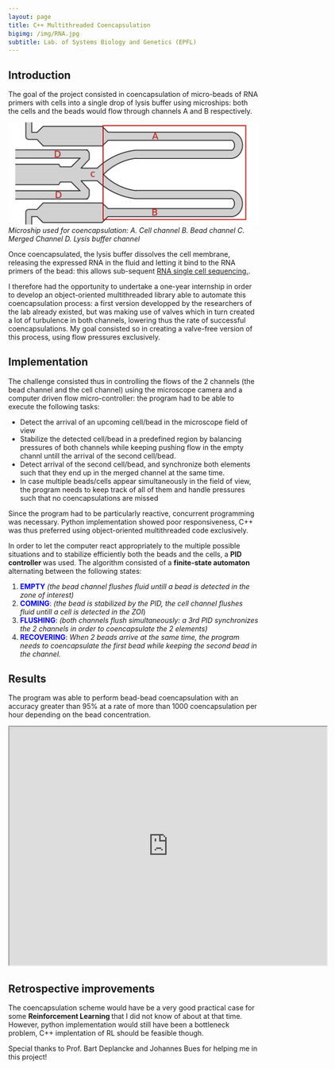 ```yaml
---
layout: page
title: C++ Multithreaded Coencapsulation
bigimg: /img/RNA.jpg
subtitle: Lab. of Systems Biology and Genetics (EPFL)
---
```


## Introduction
The goal of the project consisted in coencapsulation of micro-beads of RNA primers with cells into a single drop of lysis buffer using microships: both the cells and the beads would flow through channels A and B respectively.
<div align= "middle">
<img src = "/img/chip_scheme.png" >
</div>
<figcaption> <i> Microship used for coencapsulation: A. Cell channel B. Bead channel C. Merged Channel D. Lysis buffer channel </i>
</figcaption>

Once coencapsulated, the lysis buffer dissolves the cell membrane, releasing the expressed RNA in the fluid and letting it bind to the RNA primers of the bead: this allows sub-sequent <a href="https://en.wikipedia.org/wiki/Single_cell_sequencing">RNA single cell sequencing.</a>. 
<br>

I therefore had the opportunity to undertake a one-year internship in order to develop an object-oriented multithreaded library able to automate this coencapsulation process: a first version developped by the researchers of the lab already existed, but was making use of valves which in turn created a lot of turbulence in both channels, lowering thus the rate of successful coencapsulations. My goal consisted so in creating a valve-free version of this process, using flow pressures exclusively.
## Implementation
The challenge consisted thus in controlling the flows of the 2 channels (the bead channel and the cell channel) using the microscope camera and a computer driven flow micro-controller: the program had to be able to execute the following tasks:
<ul>
<li> Detect the arrival of an upcoming cell/bead in the microscope field of view </li>
<li> Stabilize the detected cell/bead in a predefined region by balancing pressures of both channels while keeping pushing flow in the empty channl untill the arrival of the second cell/bead. </li>
<li> Detect arrival of the second cell/bead, and synchronize both elements such that they end up in the merged channel at the same time. </li>
<li> In case multiple beads/cells appear simultaneously in the field of view, the program needs to keep track of all of them and handle pressures such that no coencapsulations are missed </li>
</ul>
Since the program had to be particularly reactive, concurrent programming was necessary. Python implementation showed poor responsiveness, C++ was thus preferred using object-oriented multithreaded code exclusively.<br>

In order to let the computer react appropriately to the multiple possible situations and to stabilize efficiently both the beads and the cells, a <strong> PID controller </strong> was used. The algorithm consisted of a <strong> finite-state automaton </strong> alternating between the following states:

 1. <b><font color="blue">EMPTY</font></b> _(the bead channel flushes fluid untill a bead is detected in the zone of interest)_
 2. <b><font color="blue">COMING</font></b>: _(the bead is stabilized by the PID, the cell channel flushes fluid untill a cell is detected in the ZOI_)
 3. <b><font color="blue">FLUSHING</font></b>: _(both channels flush simultaneously: a 3rd PID synchronizes the 2 channels in order to coencapsulate the 2 elements)_
 4. <b><font color="blue">RECOVERING</font></b>: _When 2 beads arrive  at the same time, the program needs to coencapsulate the first bead while keeping the second bead in the channel._
## Results
The program was able to perform bead-bead coencapsulation with an accuracy greater than 95% at a rate of more than 1000 coencapsulation per hour depending on the bead concentration.
<iframe src="https://drive.google.com/file/d/1TWqxpa5yqEisSSCaJzsjcDBWCgqoxsre/preview" width="640" height="480"></iframe>

## Retrospective improvements
The coencapsulation scheme would have be a very good practical case for some <strong> Reinforcement Learning </strong> that I did not know of about at that time. However, python implementation would still have been a bottleneck problem, C++ implentation of RL should be feasible though.


Special thanks to Prof. Bart Deplancke and Johannes Bues for helping me in this project!










